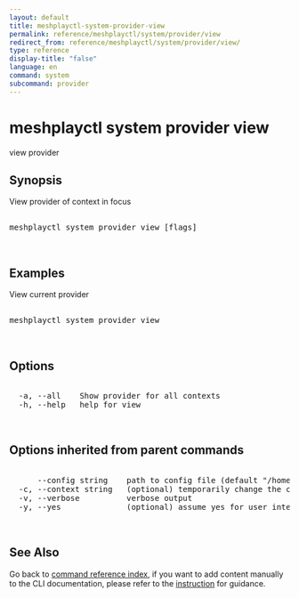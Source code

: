 ```yaml
---
layout: default
title: meshplayctl-system-provider-view
permalink: reference/meshplayctl/system/provider/view
redirect_from: reference/meshplayctl/system/provider/view/
type: reference
display-title: "false"
language: en
command: system
subcommand: provider
---
```


# meshplayctl system provider view

view provider

## Synopsis

View provider of context in focus
<pre class='codeblock-pre'>
<div class='codeblock'>
meshplayctl system provider view [flags]

</div>
</pre> 

## Examples

View current provider
<pre class='codeblock-pre'>
<div class='codeblock'>
meshplayctl system provider view

</div>
</pre> 

## Options

<pre class='codeblock-pre'>
<div class='codeblock'>
  -a, --all    Show provider for all contexts
  -h, --help   help for view

</div>
</pre>

## Options inherited from parent commands

<pre class='codeblock-pre'>
<div class='codeblock'>
      --config string    path to config file (default "/home/runner/.meshery/config.yaml")
  -c, --context string   (optional) temporarily change the current context.
  -v, --verbose          verbose output
  -y, --yes              (optional) assume yes for user interactive prompts.

</div>
</pre>

## See Also

Go back to [command reference index](/reference/meshplayctl/), if you want to add content manually to the CLI documentation, please refer to the [instruction](/project/contributing/contributing-cli#preserving-manually-added-documentation) for guidance.
